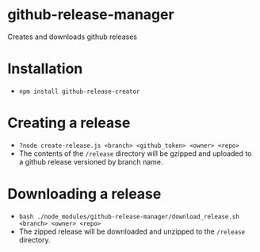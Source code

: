 # github-release-manager
Creates and downloads github releases

# Installation
- `npm install github-release-creator`

# Creating a release
- ```?node create-release.js <branch> <github_token> <owner> <repo>```
- The contents of the `/release` directory will be gzipped and uploaded to a github release versioned by branch name.

# Downloading a release
- ```bash ./node_modules/github-release-manager/download_release.sh <branch> <owner> <repo>```
- The zipped release will be downloaded and unzipped to the `/release` directory.
